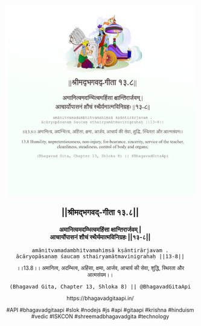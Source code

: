 <img src="../../asset/BG_13_8.png"/>
<center><h2>||श्रीमद्‍भगवद्‍-गीता १३.८||</h2>
<h3>अमानित्वमदम्भित्वमहिंसा क्षान्तिरार्जवम् |<br/>आचार्योपासनं शौचं स्थैर्यमात्मविनिग्रहः ||१३-८||</h3>
<pre>amānitvamadambhitvamahiṃsā kṣāntirārjavam .<br/>ācāryopāsanaṃ śaucaṃ sthairyamātmavinigrahaḥ ||13-8||</pre>
<p>।।13.8।। अमानित्व, अदम्भित्व, अहिंसा, क्षमा, आर्जव, आचार्य की सेवा, शुद्धि, स्थिरता और आत्मसंयम।।</p>
<pre>(Bhagavad Gita, Chapter 13, Shloka 8) || @BhagavadGitaApi</pre><p>https://bhagavadgitaapi.in/</p><p>#API #bhagavadgitaapi #slok #nodejs #js #api #gitaapi #krishna #hinduism #vedic #ISKCON #shreemadbhagavadgita #technology</p></center>